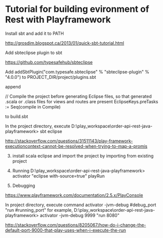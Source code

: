 # Tutorial for building evironment of Rest with Playframework

Install sbt and add it to PATH

http://grosdim.blogspot.ca/2013/01/quick-sbt-tutorial.html

Add sbteclipse plugin to sbt

https://github.com/typesafehub/sbteclipse

Add addSbtPlugin("com.typesafe.sbteclipse" % "sbteclipse-plugin" % "4.0.0") to
PROJECT_DIR/project/plugins.sbt

append 

// Compile the project before generating Eclipse files, so that generated .scala or .class files for views and routes are present
EclipseKeys.preTasks := Seq(compile in Compile)

to build.sbt

In the project directory, execute
D:\play_workspace\order-api-rest-java-playframework> sbt eclipse

http://stackoverflow.com/questions/31511143/play-framework-executioncontext-cannot-be-resolved-when-trying-to-map-a-promis

3. install scala eclipse and import the project by importing from existing project

4. Running
D:\play_workspace\order-api-rest-java-playframework> activator "eclipse with-source=true"
playRun

5. Debugging

https://www.playframework.com/documentation/2.5.x/PlayConsole

In project directory, execute command
activator -jvm-debug #debug_port "run #running_port"
for example,
D:\play_workspace\order-api-rest-java-playframework> activator -jvm-debug 9999 "run 8080"

http://stackoverflow.com/questions/8205067/how-do-i-change-the-default-port-9000-that-play-uses-when-i-execute-the-run

